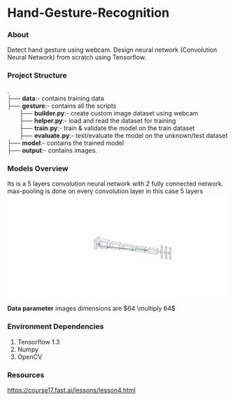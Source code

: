 # Hand-Gesture-Recognition

### About
Detect hand gesture using webcam. Design neural network (Convolution Neural Network) from scratch using Tensorflow.



### Project Structure 
.<br>
├── **data**:- contains training data<br>
├── **gesture**:- contains all the scripts<br />
&emsp;&emsp;├── **builder.py**:- create custom image dataset using webcam<br />
&emsp;&emsp;├── **helper.py**:-  load and read the dataset for training<br />
&emsp;&emsp;├── **train.py**:-  train & validate the model on the  train dataset <br />
&emsp;&emsp;├── **evaluate.py**:- test/evaluate the model on the unknown/test dataset<br />
├── **model**:- contains the trained model <br />
├── **output**:- contains images.

### Models Overview
Its is a 5 layers convolution neural network with 2 fully connected network.
max-pooling is done on every convolution layer in this case 5 layers
![Neural Network](./output/nn.svg "NN")

**Data parameter** 
images dimensions are $64 \multiply 64$

###  Environment Dependencies
1. Tensorflow 1.3
2. Numpy
3. OpenCV

### Resources

https://course17.fast.ai/lessons/lesson4.html

